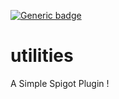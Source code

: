 [![Generic badge](https://img.shields.io/badge/USABLE-NO-RED.svg)](https://shields.io/)
# utilities
A Simple Spigot Plugin !

